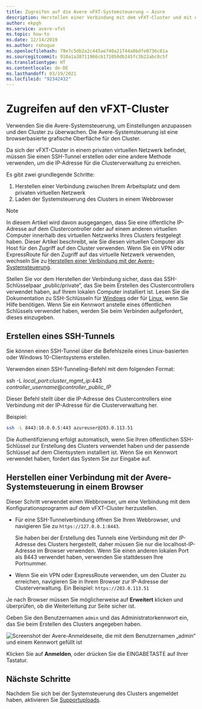 ```yaml
---
title: Zugreifen auf die Avere vFXT-Systemsteuerung – Azure
description: Herstellen einer Verbindung mit dem vFXT-Cluster und mit der browserbasierten Avere-Systemsteuerung zum Konfigurieren von Avere vFXT
author: ekpgh
ms.service: avere-vfxt
ms.topic: how-to
ms.date: 12/14/2019
ms.author: rohogue
ms.openlocfilehash: 79e7c5db2a2c445ae740a21744a0bdfe0736c01a
ms.sourcegitcommit: 910a1a38711966cb171050db245fc3b22abc8c5f
ms.translationtype: HT
ms.contentlocale: de-DE
ms.lasthandoff: 03/19/2021
ms.locfileid: "92342432"
---
```

# <a name="access-the-vfxt-cluster"></a>Zugreifen auf den vFXT-Cluster

Verwenden Sie die Avere-Systemsteuerung, um Einstellungen anzupassen und den Cluster zu überwachen. Die Avere-Systemsteuerung ist eine browserbasierte grafische Oberfläche für den Cluster.

Da sich der vFXT-Cluster in einem privaten virtuellen Netzwerk befindet, müssen Sie einen SSH-Tunnel erstellen oder eine andere Methode verwenden, um die IP-Adresse für die Clusterverwaltung zu erreichen.

Es gibt zwei grundlegende Schritte:

1. Herstellen einer Verbindung zwischen Ihrem Arbeitsplatz und dem privaten virtuellen Netzwerk
1. Laden der Systemsteuerung des Clusters in einem Webbrowser

> [!NOTE]
> In diesem Artikel wird davon ausgegangen, dass Sie eine öffentliche IP-Adresse auf dem Clustercontroller oder auf einem anderen virtuellen Computer innerhalb des virtuellen Netzwerks Ihres Clusters festgelegt haben. Dieser Artikel beschreibt, wie Sie diesen virtuellen Computer als Host für den Zugriff auf den Cluster verwenden. Wenn Sie ein VPN oder ExpressRoute für den Zugriff auf das virtuelle Netzwerk verwenden, wechseln Sie zu [Herstellen einer Verbindung mit der Avere-Systemsteuerung](#connect-to-the-avere-control-panel-in-a-browser).

Stellen Sie vor dem Herstellen der Verbindung sicher, dass das SSH-Schlüsselpaar „public/private“, das Sie beim Erstellen des Clustercontrollers verwendet haben, auf Ihrem lokalen Computer installiert ist. Lesen Sie die Dokumentation zu SSH-Schlüsseln für [Windows](../virtual-machines/linux/ssh-from-windows.md) oder für [Linux](../virtual-machines/linux/mac-create-ssh-keys.md), wenn Sie Hilfe benötigen. Wenn Sie ein Kennwort anstelle eines öffentlichen Schlüssels verwendet haben, werden Sie beim Verbinden aufgefordert, dieses einzugeben.

## <a name="create-an-ssh-tunnel"></a>Erstellen eines SSH-Tunnels

Sie können einen SSH-Tunnel über die Befehlszeile eines Linux-basierten oder Windows 10-Clientsystems erstellen.

Verwenden einen SSH-Tunneling-Befehl mit dem folgenden Format:

ssh -L *local_port*:*cluster_mgmt_ip*:443 *controller_username*\@*controller_public_IP*

Dieser Befehl stellt über die IP-Adresse des Clustercontrollers eine Verbindung mit der IP-Adresse für die Clusterverwaltung her.

Beispiel:

```sh
ssh -L 8443:10.0.0.5:443 azureuser@203.0.113.51
```

Die Authentifizierung erfolgt automatisch, wenn Sie Ihren öffentlichen SSH-Schlüssel zur Erstellung des Clusters verwendet haben und der passende Schlüssel auf dem Clientsystem installiert ist. Wenn Sie ein Kennwort verwendet haben, fordert das System Sie zur Eingabe auf.

## <a name="connect-to-the-avere-control-panel-in-a-browser"></a>Herstellen einer Verbindung mit der Avere-Systemsteuerung in einem Browser

Dieser Schritt verwendet einen Webbrowser, um eine Verbindung mit dem Konfigurationsprogramm auf dem vFXT-Cluster herzustellen.

* Für eine SSH-Tunnelverbindung öffnen Sie Ihren Webbrowser, und navigieren Sie zu `https://127.0.0.1:8443`.

  Sie haben bei der Erstellung des Tunnels eine Verbindung mit der IP-Adresse des Clusters hergestellt, daher müssen Sie nur die localhost-IP-Adresse im Browser verwenden. Wenn Sie einen anderen lokalen Port als 8443 verwendet haben, verwenden Sie stattdessen Ihre Portnummer.

* Wenn Sie ein VPN oder ExpressRoute verwenden, um den Cluster zu erreichen, navigieren Sie in Ihrem Browser zur IP-Adresse der Clusterverwaltung. Ein Beispiel: ``https://203.0.113.51``

Je nach Browser müssen Sie möglicherweise auf **Erweitert** klicken und überprüfen, ob die Weiterleitung zur Seite sicher ist.

Geben Sie den Benutzernamen `admin` und das Administratorkennwort ein, das Sie beim Erstellen des Clusters angegeben haben.

![Screenshot der Avere-Anmeldeseite, die mit dem Benutzernamen „admin“ und einem Kennwort gefüllt ist](media/avere-vfxt-gui-login.png)

Klicken Sie auf **Anmelden**, oder drücken Sie die EINGABETASTE auf Ihrer Tastatur.

## <a name="next-steps"></a>Nächste Schritte

Nachdem Sie sich bei der Systemsteuerung des Clusters angemeldet haben, aktivieren Sie [Supportuploads](avere-vfxt-enable-support.md).